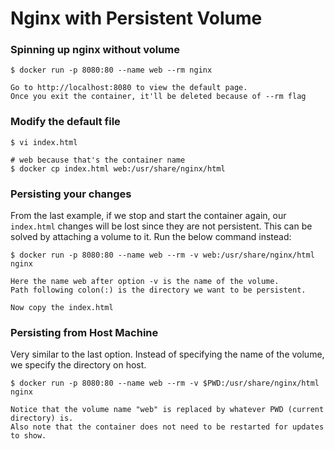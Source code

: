 # Nginx with Persistent Volume

### Spinning up nginx without volume

```
$ docker run -p 8080:80 --name web --rm nginx

Go to http://localhost:8080 to view the default page.
Once you exit the container, it'll be deleted because of --rm flag
```

### Modify the default file

```
$ vi index.html

# web because that's the container name
$ docker cp index.html web:/usr/share/nginx/html
```

### Persisting your changes

From the last example, if we stop and start the container again, our `index.html` changes will be lost since they are not persistent. This can be solved by attaching a volume to it. Run the below command instead:

```
$ docker run -p 8080:80 --name web --rm -v web:/usr/share/nginx/html nginx

Here the name web after option -v is the name of the volume.
Path following colon(:) is the directory we want to be persistent.

Now copy the index.html
```

### Persisting from Host Machine

Very similar to the last option.
Instead of specifying the name of the volume, we specify the directory on host.

```
$ docker run -p 8080:80 --name web --rm -v $PWD:/usr/share/nginx/html nginx

Notice that the volume name "web" is replaced by whatever PWD (current directory) is.
Also note that the container does not need to be restarted for updates to show.
```

